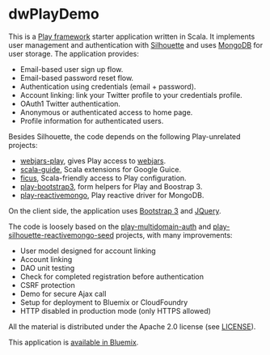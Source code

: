 dwPlayDemo
==========

This is a [Play framework](https://www.playframework.com/) starter application written in Scala. 
It implements user management and authentication with [Silhouette](http://silhouette.mohiva.com/) 
and uses [MongoDB](https://www.mongodb.org/) for user storage. The application provides:

  * Email-based user sign up flow.
  * Email-based password reset flow.
  * Authentication using credentials (email + password).
  * Account linking: link your Twitter profile to your credentials profile.
  * OAuth1 Twitter authentication.
  * Anonymous or authenticated access to home page.
  * Profile information for authenticated users.

Besides Silhouette, the code depends on the following Play-unrelated projects:
  * [webjars-play](https://github.com/webjars/webjars-play), gives Play access to [webjars](http://www.webjars.org/).
  * [scala-guide](https://github.com/codingwell/scala-guice), Scala extensions for Google Guice.
  * [ficus](https://github.com/ceedubs/ficus), Scala-friendly access to Play configuration.
  * [play-bootstrap3](https://github.com/adrianhurt/play-bootstrap3), form helpers for Play and Boostrap 3.
  * [play-reactivemongo](https://github.com/ReactiveMongo/Play-ReactiveMongo), Play reactive driver for MongoDB.

On the client side, the application uses [Bootstrap 3](http://getbootstrap.com/) and [JQuery](https://jquery.com/).

The code is loosely based on the [play-multidomain-auth](https://github.com/adrianhurt/play-multidomain-auth) and 
[play-silhouette-reactivemongo-seed](https://github.com/ezzahraoui/play-silhouette-reactivemongo-seed) projects, 
with many improvements:

  * User model designed for account linking
  * Account linking
  * DAO unit testing
  * Check for completed registration before authentication
  * CSRF protection
  * Demo for secure Ajax call
  * Setup for deployment to Bluemix or CloudFoundry
  * HTTP disabled in production mode (only HTTPS allowed) 

All the material is distributed under the Apache 2.0 license (see [LICENSE](./LICENSE)).

This application is [available in Bluemix](https://dwplaydemo.mybluemix.net).
